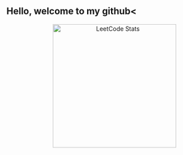 ## Hello, welcome to my github<

<div align="center">
  <img src="https://leetcard.jacoblin.cool/vxrdhxn?theme=dark&font=Courier%20Prime&ext=activity" alt="LeetCode Stats" style="width: 30vw;"/>
</div>
